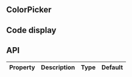 ## ColorPicker
## Code display
## API
|Property|Description|Type|Default|
|:---|:-----|:----|:------|